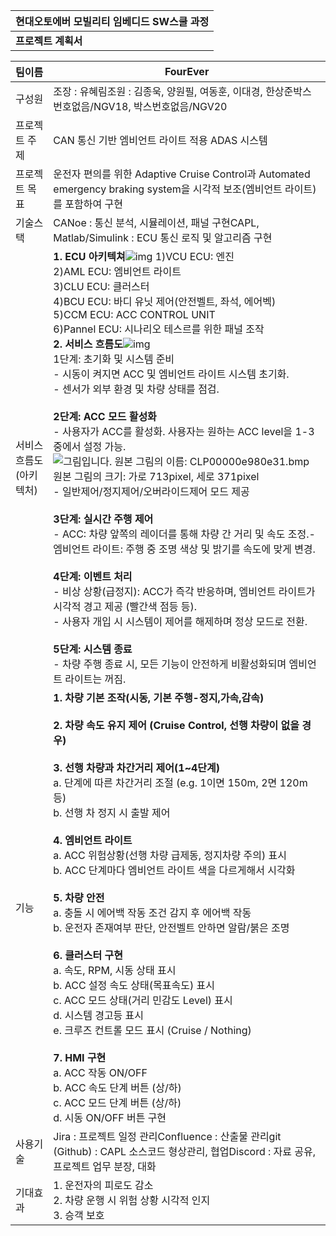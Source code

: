 | 현대오토에버 모빌리티 임베디드 SW스쿨 과정 |
| ------------------------------------------ |
| **프로젝트 계획서**                        |

| 팀이름                 | FourEver                                                     |
| ---------------------- | ------------------------------------------------------------ |
| 구성원                 | 조장 : 유혜림조원 : 김종욱, 양원필, 여동훈, 이대경, 한상준박스번호없음/NGV18, 박스번호없음/NGV20 |
| 프로젝트 주제          | CAN 통신 기반 엠비언트 라이트 적용 ADAS 시스템               |
| 프로젝트 목표          | 운전자 편의를 위한 Adaptive Cruise Control과 Automated emergency braking system을 시각적 보조(엠비언트 라이트)를 포함하여 구현 |
| 기술스택               | CANoe : 통신 분석, 시뮬레이션, 패널 구현CAPL, Matlab/Simulink : ECU 통신 로직 및 알고리즘 구현 |
| 서비스흐름도(아키텍처) | **1. ECU 아키텍쳐**![img](https://lh7-rt.googleusercontent.com/docsz/AD_4nXf4mcc6i72o2LTTl8WlsGS-UBwAKILJ8IzZ15iocYEm3TazcRmq35cG20lcAtGBOAarCym40iWWuisTzYlO-So6ZSHa1tLIIy7vJ0YEfas6dSp7DJTsi_x5cwAlMuq14lZR28eUbVYSJ0qQnYw75_Y?key=dLHJVWuJEtjflCD0eJpR-V3k) 1)VCU ECU: 엔진                  <br />2)AML ECU: 엠비언트 라이트      <br />3)CLU ECU: 클러스터               <br />4)BCU ECU: 바디 유닛 제어(안전벨트, 좌석, 에어벡)   <br />5)CCM ECU: ACC CONTROL UNIT       <br />6)Pannel ECU: 시나리오 테스르를 위한 패널 조작     <br />**2. 서비스 흐름도**![img](https://lh7-rt.googleusercontent.com/docsz/AD_4nXef6gUr4yyVbkHytUOhl0tTiP8VjQbUPof0W7gHx0IpM7TqQ8QXUjUFW5d6GV1Nc4BKAuTtlt2rN68L_KM2CaaepdYpojvtgtwokFeHM-dOi1Kyvc4cD3-ikasFooGFAkaMPLEQAmxr1iae3FZ87A?key=dLHJVWuJEtjflCD0eJpR-V3k)<br />1단계: 초기화 및 시스템 준비<br />- 시동이 켜지면 ACC 및 엠비언트 라이트 시스템 초기화.<br />- 센서가 외부 환경 및 차량 상태를 점검. <br /><br />**2단계: ACC 모드 활성화<br />**- 사용자가 ACC를 활성화. 사용자는 원하는 ACC level을 1-3 중에서 설정 가능.![그림입니다. 원본 그림의 이름: CLP00000e980e31.bmp 원본 그림의 크기: 가로 713pixel, 세로 371pixel](https://lh7-rt.googleusercontent.com/docsz/AD_4nXcz3g8vycfZlRw46jUz_VfpRG7moPPhSKn6fAxJbZmxGAGuAFHXn71XTHVc65Xhya23N0fhfOacZ1GZ6LBp9DkUeJX4UdZecPQVer_JerFNzwKmdQxmik_lKeWXVjDhrAuQnwyR5GtcF_ECKBGx_oE?key=dLHJVWuJEtjflCD0eJpR-V3k)- 일반제어/정지제어/오버라이드제어 모드 제공 **<br /><br />3단계: 실시간 주행 제어<br />**- ACC: 차량 앞쪽의 레이더를 통해 차량 간 거리 및 속도 조정.- 엠비언트 라이트: 주행 중 조명 색상 및 밝기를 속도에 맞게 변경. **<br /><br />4단계: 이벤트 처리<br />**- 비상 상황(급정지): ACC가 즉각 반응하며, 엠비언트 라이트가 시각적 경고 제공  (빨간색 점등 등).<br />- 사용자 개입 시 시스템이 제어를 해제하며 정상 모드로 전환. <br /><br />**5단계: 시스템 종료**<br />- 차량 주행 종료 시, 모든 기능이 안전하게 비활성화되며 엠비언트 라이트는 꺼짐. |
| 기능                   | **1. 차량 기본 조작(시동, 기본 주행-정지,가속,감속)<br /><br />** **2. 차량 속도 유지 제어 (Cruise Control, 선행 차량이 없을 경우)**<br /><br /> **3. 선행 차량과 차간거리 제어(1~4단계)** <br />a. 단계에 따른 차간거리 조절 (e.g. 1이면 150m, 2면 120m 등) <br />b. 선행 차 정지 시 출발 제어 <br /><br /> **4. 엠비언트 라이트**<br /> a. ACC 위험상황(선행 차량 급제동, 정지차량 주의) 표시 <br />b. ACC 단계마다 엠비언트 라이트 색을 다르게해서 시각화 <br /><br />**5. 차량 안전** <br />a. 충돌 시 에어백 작동 조건 감지 후 에어백 작동  <br />b. 운전자 존재여부 판단, 안전벨트 안하면 알람/붉은 조명 <br /><br />**6. 클러스터 구현** <br />a. 속도, RPM, 시동 상태 표시 <br />b. ACC 설정 속도 상태(목표속도) 표시<br />c. ACC 모드 상태(거리 민감도 Level) 표시   <br />d. 시스템 경고등 표시  <br />e. 크루즈 컨트롤 모드 표시 (Cruise / Nothing) <br /><br />**7. HMI 구현** <br />a. ACC 작동 ON/OFF <br />b. ACC 속도 단계 버튼 (상/하) <br />c. ACC 모드 단계 버튼 (상/하)  <br />d. 시동 ON/OFF 버튼 구현 |
| 사용기술               | Jira : 프로젝트 일정 관리Confluence : 산출물 관리git (Github) : CAPL 소스코드 형상관리, 협업Discord : 자료 공유, 프로젝트 업무 분장, 대화 |
| 기대효과               | 1. 운전자의 피로도 감소<br />2. 차량 운행 시 위험 상황 시각적 인지<br />3. 승객 보호 |

